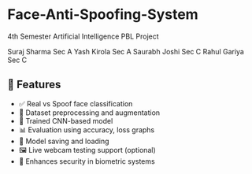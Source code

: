 # Face-Anti-Spoofing-System
4th Semester Artificial Intelligence PBL Project 

Suraj Sharma Sec A
Yash Kirola Sec A
Saurabh Joshi Sec C
Rahul Gariya Sec C

## 📸 Features

- ✅ Real vs Spoof face classification
- 📁 Dataset preprocessing and augmentation
- 🧠 Trained CNN-based model
- 📊 Evaluation using accuracy, loss graphs
- 💾 Model saving and loading
- 🖼️ Live webcam testing support (optional)
- 🔐 Enhances security in biometric systems
